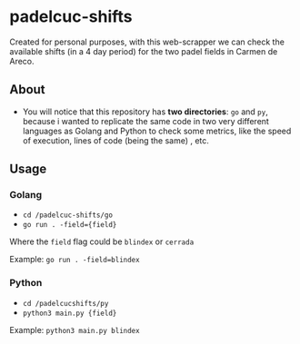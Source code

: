 # padelcuc-shifts
Created for personal purposes, with this web-scrapper we can check the available shifts (in a 4 day period) for the two padel fields in Carmen de Areco.

## About
- You will notice that this repository has **two directories**: `go` and `py`, because i wanted to replicate the same code in two very different languages as Golang and Python to check some metrics, like the speed of execution, lines of code (being the same) , etc.

## Usage
### Golang
- `cd /padelcuc-shifts/go`
- `go run . -field={field}`

Where the `field` flag could be `blindex` or `cerrada`

Example: `go run . -field=blindex`

### Python
- `cd /padelcucshifts/py`
- `python3 main.py {field}`

Example: `python3 main.py blindex`


